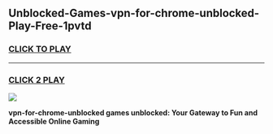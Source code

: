 
## Unblocked-Games-vpn-for-chrome-unblocked-Play-Free-1pvtd
<h3>
<a href="https://premium76.site?title=vpn-for-chrome-unblocked&ref=23A">CLICK TO PLAY</a></h3>
<hr>

<h3>
<a href="https://premium76.site?title=vpn-for-chrome-unblocked&ref=23A">CLICK 2 PLAY</a>
  
</h3>

<a href="https://premium76.site?title=vpn-for-chrome-unblocked&ref=23A"><img src="https://clearcache.store/games.png"></a>


**vpn-for-chrome-unblocked games unblocked: Your Gateway to Fun and Accessible Online Gaming**
